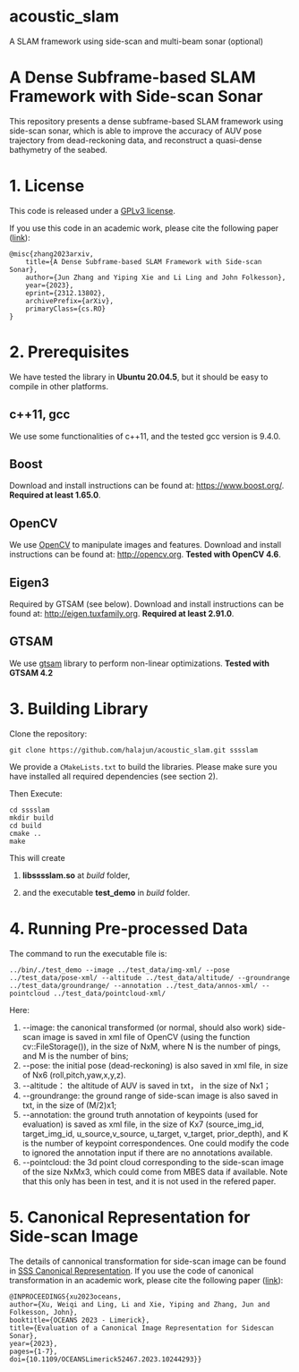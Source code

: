 # acoustic_slam
A SLAM framework using side-scan and multi-beam sonar (optional)

# A Dense Subframe-based SLAM Framework with Side-scan Sonar

This repository presents a dense subframe-based SLAM framework using side-scan sonar, which is able to improve the accuracy of AUV pose trajectory from dead-reckoning data, and reconstruct a quasi-dense bathymetry of the seabed.

# 1. License

This code is released under a [GPLv3 license](https://github.com/halajun/acoustic_slam/blob/main/LICENSE).

If you use this code in an academic work, please cite the following paper ([link](https://arxiv.org/abs/2312.13802)):

    @misc{zhang2023arxiv,
        title={A Dense Subframe-based SLAM Framework with Side-scan Sonar}, 
        author={Jun Zhang and Yiping Xie and Li Ling and John Folkesson},
        year={2023},
        eprint={2312.13802},
        archivePrefix={arXiv},
        primaryClass={cs.RO}
    }

# 2. Prerequisites
We have tested the library in **Ubuntu 20.04.5**, but it should be easy to compile in other platforms. 

## c++11, gcc 
We use some functionalities of c++11, and the tested gcc version is 9.4.0.

## Boost
Download and install instructions can be found at: https://www.boost.org/. **Required at least 1.65.0**.

## OpenCV
We use [OpenCV](http://opencv.org) to manipulate images and features. Download and install instructions can be found at: http://opencv.org. **Tested with OpenCV 4.6**.

## Eigen3
Required by GTSAM (see below). Download and install instructions can be found at: http://eigen.tuxfamily.org. **Required at least 2.91.0**.

## GTSAM
We use [gtsam](https://gtsam.org/) library to perform non-linear optimizations. **Tested with GTSAM 4.2**

# 3. Building Library

Clone the repository:
```
git clone https://github.com/halajun/acoustic_slam.git sssslam
```

We provide a `CMakeLists.txt` to build the libraries. 
Please make sure you have installed all required dependencies (see section 2). 

Then Execute:
```
cd sssslam
mkdir build
cd build
cmake ..
make
```

This will create 

1. **libsssslam.so** at *build* folder,

2. and the executable **test_demo** in *build* folder.

# 4. Running Pre-processed Data

The command to run the executable file is:

```
../bin/./test_demo --image ../test_data/img-xml/ --pose ../test_data/pose-xml/ --altitude ../test_data/altitude/ --groundrange ../test_data/groundrange/ --annotation ../test_data/annos-xml/ --pointcloud ../test_data/pointcloud-xml/

```
Here:
1. --image: the canonical transformed (or normal, should also work) side-scan image is saved in xml file of OpenCV (using the function cv::FileStorage()), in the size of NxM, where N is the number of pings, and M is the number of bins;
2. --pose: the initial pose (dead-reckoning) is also saved in xml file, in size of Nx6 (roll,pitch,yaw,x,y,z).
3. --altitude： the altitude of AUV is saved in txt， in the size of Nx1；
4. --groundrange: the ground range of side-scan image is also saved in txt, in the size of (M/2)x1;
5. --annotation: the ground truth annotation of keypoints (used for evaluation) is saved as xml file, in the size of Kx7 (source_img_id, target_img_id, u_source,v_source, u_target, v_target, prior_depth), and K is the number of keypoint correspondences. One could modify the code to ignored the annotation input if there are no annotations available.
6. --pointcloud: the 3d point cloud corresponding to the side-scan image of the size NxMx3, which could come from MBES data if available. Note that this only has been in test, and it is not used in the refered paper.

# 5. Canonical Representation for Side-scan Image

The details of cannonical transformation for side-scan image can be found in [SSS Canonical Representation](https://github.com/luxiya01/SSS-Canonical-Representation). If you use the code of canonical transformation in an academic work, please cite the following paper ([link](https://arxiv.org/abs/2304.09243)):

    @INPROCEEDINGS{xu2023oceans,
    author={Xu, Weiqi and Ling, Li and Xie, Yiping and Zhang, Jun and Folkesson, John},
    booktitle={OCEANS 2023 - Limerick}, 
    title={Evaluation of a Canonical Image Representation for Sidescan Sonar}, 
    year={2023},
    pages={1-7},
    doi={10.1109/OCEANSLimerick52467.2023.10244293}}


